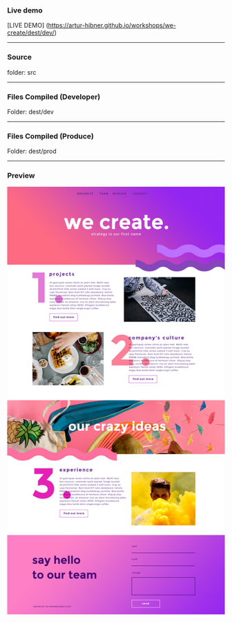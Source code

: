 ### Live demo  


[LIVE DEMO] (https://artur-hibner.github.io/workshops/we-create/dest/dev/)

---------------
### Source ###
folder: src 

---------------

### Files Compiled (Developer) ###

Folder: dest/dev

---------------

### Files Compiled (Produce) ###

Folder: dest/prod

---------------

### Preview
![picture alt](we-create-preview.jpg "We create Preview")